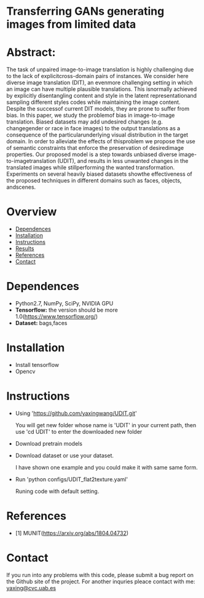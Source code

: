 # Transferring GANs generating images from limited data
# Abstract: 
The task of unpaired image-to-image translation is highly challenging due to the lack of explicitcross-domain pairs of instances.  We consider here diverse image translation (DIT), an evenmore challenging setting in which an image can have multiple plausible translations.  This isnormally achieved by explicitly disentangling content and style in the latent representationand sampling different styles codes while maintaining the image content.  Despite the successof current DIT models, they are prone to suffer from bias.  In this paper, we study the problemof bias in image-to-image translation. Biased datasets may add undesired changes (e.g. changegender or race in face images) to the output translations as a consequence of the particularunderlying visual distribution in the target domain.  In order to alleviate the effects of thisproblem we propose the use of semantic constraints that enforce the preservation of desiredimage  properties.   Our  proposed  model  is  a  step  towards  unbiased  diverse  image-to-imagetranslation (UDIT), and results in less unwanted changes in the translated images while stillperforming the wanted transformation.  Experiments on several heavily biased datasets showthe effectiveness of the proposed techniques in different domains such as faces, objects, andscenes.
# Overview 
- [Dependences](#dependences)
- [Installation](#installtion)
- [Instructions](#instructions)
- [Results](#results)
- [References](#references)
- [Contact](#contact)
# Dependences 
- Python2.7, NumPy, SciPy, NVIDIA GPU
- **Tensorflow:** the version should be more 1.0(https://www.tensorflow.org/)
- **Dataset:** bags,faces 

# Installation 
- Install tensorflow
- Opencv 
# Instructions
- Using 'https://github.com/yaxingwang/UDIT.git'

    You will get new folder whose name is 'UDIT' in your current path, then  use 'cd UDIT' to enter the downloaded new folder
    
- Download pretrain models

- Download dataset or use your dataset.

    I have shown one example and you could make it with same same form.

- Run 'python configs/UDIT_flat2texture.yaml'

   Runing code with default setting. 
 



# References 
- \[1\] MUNIT(https://arxiv.org/abs/1804.04732) 
# Contact

If you run into any problems with this code, please submit a bug report on the Github site of the project. For another inquries pleace contact with me: yaxing@cvc.uab.es
